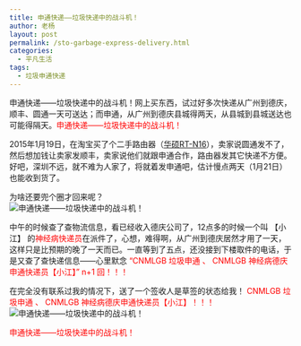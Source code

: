 ```yaml
---
title: 申通快递——垃圾快递中的战斗机！
author: 老杨
layout: post
permalink: /sto-garbage-express-delivery.html
categories:
  - 平凡生活
tags:
  - 垃圾申通快递
---
```

申通快递——垃圾快递中的战斗机！网上买东西，试过好多次快递从广州到德庆，顺丰、圆通一天可送达；而申通，从广州到德庆县城得两天，从县城到县城送达也可能得隔天。<span style = "color:red;">申通快递——垃圾快递中的战斗机！</span>  


  
2015年1月19日，在淘宝买了个二手路由器（<a href="http://item.taobao.com/item.htm?id=13650434546" target="_blank">华硕RT-N16</a>），卖家说圆通发不了，然后想加钱让卖家发顺丰，卖家说他们就跟申通合作，路由器发其它快递不方便。好吧，深圳不远，就不难为人家了，将就着发申通吧，估计慢点两天（1月21日）也能收到货了。

为啥还要兜个圈才回来呢？  
![ 申通快递——垃圾快递中的战斗机！ ][1]

中午的时候查了查物流信息，看已经收入德庆公司了，12点多的时候一个叫 【小江】 的<span style = "color:red;">神经病快递员</span>在派件了，心想，难得啊，从广州到德庆居然才用了一天，这样只是比预期的晚了一天而已。一直等到了五点，还没接到下楼取件的电话，于是又查了查快递信息——心里默念<span style = "color:red;"> “CNMLGB 垃圾申通 、 CNMLGB 神经病德庆申通快递员【小江】” n+1 回！！！</span>

在完全没有联系过我的情况下，送了一个签收人是草签的状态给我！<span style = "color:red;"> CNMLGB 垃圾申通 、 CNMLGB 神经病德庆申通快递员【小江】！！！</span>  
![ 申通快递——垃圾快递中的战斗机！ ][2]

<span style = "color:red;">申通快递——垃圾快递中的战斗机！</span>

 [1]: http://cyhour.com/wp-content/uploads/2015/01/sto-garbage-express-delivery-01.png
 [2]: http://cyhour.com/wp-content/uploads/2015/01/sto-garbage-express-delivery-02.png
